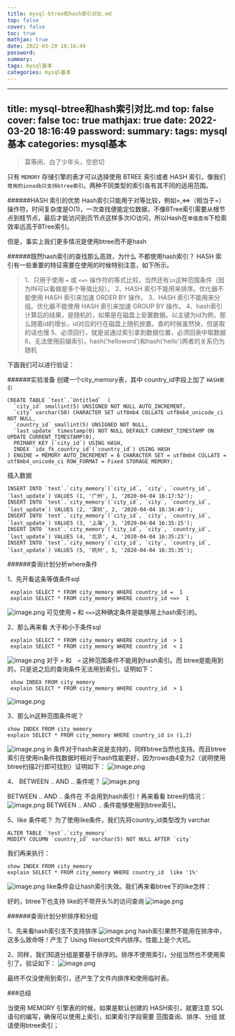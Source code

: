 ```yaml
---
title: mysql-btree和hash索引对比.md
top: false
cover: false
toc: true
mathjax: true
date: 2022-03-20 18:16:49
password:
summary:
tags: mysql基本
categories: mysql基本
---
```

---
title: mysql-btree和hash索引对比.md
top: false
cover: false
toc: true
mathjax: true
date: 2022-03-20 18:16:49
password:
summary:
tags: mysql基本
categories: mysql基本
---
>莫等闲、白了少年头，空悲切

只有 `MEMORY` 存储引擎的表才可以选择使用 BTREE 索引或者 HASH 索引，像我们`常用的innodb只支持btree索引`。两种不同类型的索引各有其不同的适用范围。

######HASH 索引的优势
Hash索引只能用于对等比较，例如=,<=>（相当于=）操作符。时间复杂度是O(1)，一次查找便能定位数据，不像BTree索引需要从根节点到枝节点，最后才能访问到页节点这样多次IO访问，所以Hash在`单值查询`下检索效率远高于BTree索引。 

但是，事实上我们更多情况是使用btree而不是hash


######既然hash索引的查找那么高效，为什么 不都使用hash索引？
HASH 索引有一些重要的特征需要在使用的时候特别注意，如下所示。
>1、只用于使用 `=` 或 `<=>`  操作符的等式比较，当然还有`in`这种范围条件（因为IN可以看做是多个等值比较）。
 2、HASH 索引不能用来排序。优化器不能使用 HASH 索引来加速 ORDER BY 操作。
3、HASH 索引不能用来分组。优化器不能使用 HASH 索引来加速 GROUP BY 操作。
4、hash索引计算后的结果，是随机的，如果是在磁盘上安置数据。以主键为id为例，那么随着id的增长，id对应的行在磁盘上随机放置。查的时候虽然快，但是取的话也慢
5、必须回行，就是说通过索引拿到数据位置，必须回表中取数据
6、无法使用前缀索引，hash('helloword')和hash('hello')两者的关系仍为随机





下面我们可以进行验证：

######实验准备
创建一个city_memory表，其中 country_id字段上加了 `HASH索引`
~~~
CREATE TABLE `test`.`Untitled`  (
  `city_id` smallint(5) UNSIGNED NOT NULL AUTO_INCREMENT,
  `city` varchar(50) CHARACTER SET utf8mb4 COLLATE utf8mb4_unicode_ci NOT NULL,
  `country_id` smallint(5) UNSIGNED NOT NULL,
  `last_update` timestamp(0) NOT NULL DEFAULT CURRENT_TIMESTAMP ON UPDATE CURRENT_TIMESTAMP(0),
  PRIMARY KEY (`city_id`) USING HASH,
  INDEX `idx_fk_country_id`(`country_id`) USING HASH
) ENGINE = MEMORY AUTO_INCREMENT = 6 CHARACTER SET = utf8mb4 COLLATE = utf8mb4_unicode_ci ROW_FORMAT = Fixed STORAGE MEMORY;
~~~

插入数据
~~~
INSERT INTO `test`.`city_memory`(`city_id`, `city`, `country_id`, `last_update`) VALUES (1, '广州', 1, '2020-04-04 16:17:52');
INSERT INTO `test`.`city_memory`(`city_id`, `city`, `country_id`, `last_update`) VALUES (2, '深圳', 2, '2020-04-04 16:34:49');
INSERT INTO `test`.`city_memory`(`city_id`, `city`, `country_id`, `last_update`) VALUES (3, '上海', 3, '2020-04-04 16:35:15');
INSERT INTO `test`.`city_memory`(`city_id`, `city`, `country_id`, `last_update`) VALUES (4, '北京', 4, '2020-04-04 16:35:23');
INSERT INTO `test`.`city_memory`(`city_id`, `city`, `country_id`, `last_update`) VALUES (5, '杭州', 5, '2020-04-04 16:35:35');

~~~

######查询计划分析where条件

1、先开看这条等值条件sql
~~~
 explain SELECT * FROM city_memory WHERE country_id =  1
 explain SELECT * FROM city_memory WHERE country_id <=>  1
~~~
![image.png](https://upload-images.jianshu.io/upload_images/13965490-d4aede94367ea9c1.png?imageMogr2/auto-orient/strip%7CimageView2/2/w/1240)
可见使用 `=` 和 `<=>`这种确定条件是能够用上hash索引的。

2、那么再来看 大于和小于条件sql
~~~
 explain SELECT * FROM city_memory WHERE country_id  > 1
 explain SELECT * FROM city_memory WHERE country_id  < 1
~~~
![image.png](https://upload-images.jianshu.io/upload_images/13965490-45c4323bf47a9779.png?imageMogr2/auto-orient/strip%7CimageView2/2/w/1240)
对于 `>` 和　`<` 这种范围条件不能用到hash索引。而 btree是能用到的，只是说之后的查询条件无法用到索引。证明如下：
~~~
 show INDEX FROM city_memory
 explain SELECT * FROM city_memory WHERE country_id  > 1
~~~
![image.png](https://upload-images.jianshu.io/upload_images/13965490-20965bbaecb5e4cb.png?imageMogr2/auto-orient/strip%7CimageView2/2/w/1240)


3、那么in这种范围条件呢？
~~~
show INDEX FROM city_memory
explain SELECT * FROM city_memory WHERE country_id in (1,2)
~~~
![image.png](https://upload-images.jianshu.io/upload_images/13965490-663393235eb54bb8.png?imageMogr2/auto-orient/strip%7CimageView2/2/w/1240)
in 条件对于hash来说是支持的，同样btree当然也支持。而且btree索引在使用in条件找数据时相对于hash性能更好，因为rows由4变为2（说明使用btree扫描2行即可找到）证明如下：
![image.png](https://upload-images.jianshu.io/upload_images/13965490-668d6d60757b442d.png?imageMogr2/auto-orient/strip%7CimageView2/2/w/1240)

4、 BETWEEN  ..  AND .. 条件呢？
![image.png](https://upload-images.jianshu.io/upload_images/13965490-633e4e840e9cf5d8.png?imageMogr2/auto-orient/strip%7CimageView2/2/w/1240)

 BETWEEN  ..  AND .. 条件在 不会用到hash索引！再来看看 btree的情况：
![image.png](https://upload-images.jianshu.io/upload_images/13965490-3fd6f0295193556b.png?imageMogr2/auto-orient/strip%7CimageView2/2/w/1240)
BETWEEN  ..  AND .. 条件能够使用到btree索引。


5、like 条件呢？
为了使用like条件，我们先将country_id类型改为 varchar
~~~
ALTER TABLE `test`.`city_memory` 
MODIFY COLUMN `country_id` varchar(5) NOT NULL AFTER `city`
~~~

我们再来执行：
~~~
show INDEX FROM city_memory
explain SELECT * FROM city_memory WHERE country_id  like '1%'
~~~
![image.png](https://upload-images.jianshu.io/upload_images/13965490-da2f9ab926c2cb74.png?imageMogr2/auto-orient/strip%7CimageView2/2/w/1240)
like条件会让hash索引失效。我们再来看btree下的like怎样：

好的，btree下也支持 like的不带开头%的访问查询
![image.png](https://upload-images.jianshu.io/upload_images/13965490-a76d29fdcf379d42.png?imageMogr2/auto-orient/strip%7CimageView2/2/w/1240)


######查询计划分析排序和分组

1、先来看hash索引支不支持排序
![image.png](https://upload-images.jianshu.io/upload_images/13965490-894eab5fed1e4136.png?imageMogr2/auto-orient/strip%7CimageView2/2/w/1240)
hash索引果然不能用在排序中，这多么致命呀！产生了 Using filesort文件内排序。性能上是个大坑。

2、同样，我们知道分组是要基于排序的。排序不使用索引，分组当然也不使用索引了。验证如下：
![image.png](https://upload-images.jianshu.io/upload_images/13965490-0fd0059a0619ef42.png?imageMogr2/auto-orient/strip%7CimageView2/2/w/1240)

最终不仅没使用到索引，还产生了文件内排序和使用临时表。

###总结

当使用 MEMORY 引擎表的时候，如果是默认创建的 HASH索引，就要注意 SQL 语句的编写，确保可以使用上索引，如果索引字段需要 范围查询、排序、分组 就请使用btree索引；
